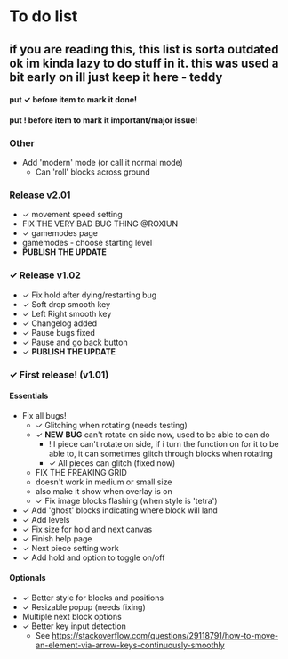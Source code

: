 # To do list
## if you are reading this, this list is sorta outdated ok im kinda lazy to do stuff in it. this was used a bit early on ill just keep it here - teddy
#### put ✓ before item to mark it done!
#### put ! before item to mark it important/major issue!

### Other

* Add 'modern' mode (or call it normal mode)
  * Can 'roll' blocks across ground
  
### Release v2.01
* ✓ movement speed setting
* FIX THE VERY BAD BUG THING @ROXIUN
* ✓ gamemodes page
* gamemodes - choose starting level
* **PUBLISH THE UPDATE**

### ✓ Release v1.02
* ✓ Fix hold after dying/restarting bug
* ✓ Soft drop smooth key
* ✓ Left Right smooth key
* ✓ Changelog added
* ✓ Pause bugs fixed
* ✓ Pause and go back button
* ✓ **PUBLISH THE UPDATE**


### ✓ First release! (v1.01)
#### Essentials
* Fix all bugs!
  * ✓ Glitching when rotating (needs testing)
  * ✓ **NEW BUG** can't rotate on side now, used to be able to can do
    * ! I piece can't rotate on side, if i turn the function on for it to be able to, it can sometimes glitch through blocks when rotating
    * ✓ All pieces can glitch (fixed now)
  * FIX THE FREAKING GRID
   * doesn't work in medium or small size
   * also make it show when overlay is on
  * ✓ Fix image blocks flashing (when style is 'tetra')
* ✓ Add 'ghost' blocks indicating where block will land
* ✓ Add levels
* ✓ Fix size for hold and next canvas
* ✓ Finish help page
* ✓ Next piece setting work
* ✓ Add hold and option to toggle on/off
#### Optionals
* ✓ Better style for blocks and positions
* ✓ Resizable popup (needs fixing)
* Multiple next block options
* ✓ Better key input detection
  * See https://stackoverflow.com/questions/29118791/how-to-move-an-element-via-arrow-keys-continuously-smoothly
